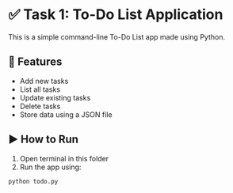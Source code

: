 # ✅ Task 1: To-Do List Application

This is a simple command-line To-Do List app made using Python.

## 📌 Features

- Add new tasks
- List all tasks
- Update existing tasks
- Delete tasks
- Store data using a JSON file

## ▶️ How to Run

1. Open terminal in this folder  
2. Run the app using:

```bash
python todo.py